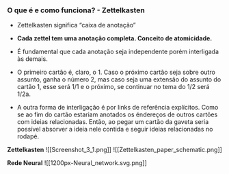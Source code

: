 ### O que é e como funciona? - Zettelkasten
- Zettelkasten significa “caixa de anotação”

- **Cada zettel tem uma anotação completa. Conceito de atomicidade.**

- É fundamental que cada anotação seja independente porém interligada às demais.

- O primeiro cartão é, claro, o 1. Caso o próximo cartão seja sobre outro assunto, ganha o número 2, mas caso seja uma extensão do assunto do cartão 1, esse será 1/1 e o próximo, se continuar no tema do 1/2 será 1/2a.

- A outra forma de interligação é por links de referência explícitos. Como se ao fim do cartão estariam anotados os éndereços de outros cartões com ideias relacionadas. Então, ao pegar um cartão da gaveta seria possível absorver a ideia nele contida e seguir ideias relacionadas no rodapé.


 **Zettelkasten**
![[Screenshot_3_1.png]]
![[Zettelkasten_paper_schematic.png]]

**Rede Neural**
![[1200px-Neural_network.svg.png]]

